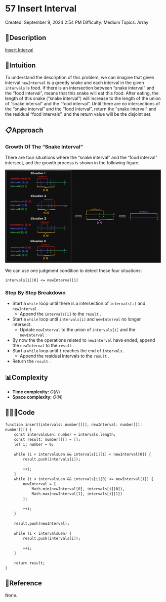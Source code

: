 # 57 Insert Interval

Created: September 9, 2024 2:54 PM
Difficulty: Medium
Topics: Array

## 📖Description

[Insert Interval](https://leetcode.com/problems/insert-interval/description)

## 🤔Intuition

To understand the description of this problem, we can imagine that given interval `newInterval` is a greedy snake and each interval in the given `intervals` is food. If there is an intersection between “snake interval” and the “food interval”, means that this snake will eat this food. After eating, the length of this snake (“snake interval”) will increase to the length of the union of “snake interval” and the “food interval”. Until there are no intersections of the “snake interval” and the “food interval”, return the “snake interval” and the residual “food intervals”, and the return value will be the disjoint set.

## 📋Approach

### Growth Of The “Snake Interval”

There are four situations where the “snake interval” and the “food interval” intersect, and the growth process is shown in the following figure.

![InsertInterval.png](InsertInterval1.png)

We can use one judgment condition to detect these four situations:

```tsx
intervals[i][0] <= newInterval[1]
```

### Step By Step Breakdown

- Start a `while` loop until there is a intersection of `intervals[i]` and `newInterval` .
    - Append the `intervals[i]` to the `result` .
- Start a `while` loop until `intervals[i]` and `newInterval` no longer intersect.
    - Update `newInterval` to the union of `intervals[i]` and the `newInterval` .
- By now the the operations related to `newInterval` have ended, append the `newInterval` to the `result` .
- Start a `while` loop until `i` reaches the end of `intervals` .
    - Append the residual intervals to the `result` .
- Return the `result` .

## 📊Complexity

- **Time complexity:** $O(N)$
- **Space complexity:** $O(N)$

## 🧑🏻‍💻Code

```tsx
function insert(intervals: number[][], newInterval: number[]): number[][] {
    const intervalsLen: number = intervals.length;
    const result: number[][] = [];
    let i: number = 0;

    while (i < intervalsLen && intervals[i][1] < newInterval[0]) {
        result.push(intervals[i]);

        ++i;
    }
    while (i < intervalsLen && intervals[i][0] <= newInterval[1]) {
        newInterval = [
            Math.min(newInterval[0], intervals[i][0]),
            Math.max(newInterval[1], intervals[i][1])
        ];

        ++i;
    }

    result.push(newInterval);

    while (i < intervalsLen) {
        result.push(intervals[i]);

        ++i;
    }

    return result;
}
```

## 🔖Reference

None.